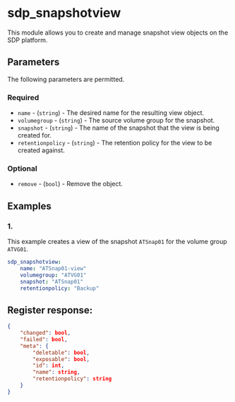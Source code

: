 # sdp_snapshotview

This module allows you to create and manage snapshot view objects on the SDP platform. 

## Parameters

The following parameters are permitted.

### Required
* `name` - (`string`) - The desired name for the resulting view object.
* `volumegroup` - (`string`) - The source volume group for the snapshot. 
* `snapshot` - (`string`) - The name of the snapshot that the view is being created for. 
* `retentionpolicy` - (`string`) - The retention policy for the view to be created against. 

### Optional
* `remove` - (`bool`) - Remove the object. 

## Examples
### 1. 
This example creates a view of the snapshot `ATSnap01` for the volume group `ATVG01`. 
```yaml
sdp_snapshotview: 
    name: "ATSnap01-view"
    volumegroup: "ATVG01"
    snapshot: "ATSnap01"
    retentionpolicy: "Backup"
```

## Register response:
```json
{
    "changed": bool,
    "failed": bool,
    "meta": {
        "deletable": bool,
        "exposable": bool,
        "id": int,
        "name": string,
        "retentionpolicy": string
    }
}
```